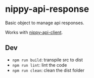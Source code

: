 # nippy-api-response

Basic object to manage api responses.

Works with [nippy-api-client](https://www.npmjs.com/package/nippy-api-client).

## Dev

- ```npm run build```: transpile src to dist
- ```npm run lint```: lint the code
- ```npm run clean```: clean the dist folder
